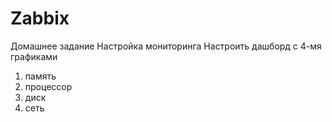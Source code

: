 # Zabbix
Домашнее задание
Настройка мониторинга
Настроить дашборд с 4-мя графиками
1) память
2) процессор
3) диск
4) сеть
